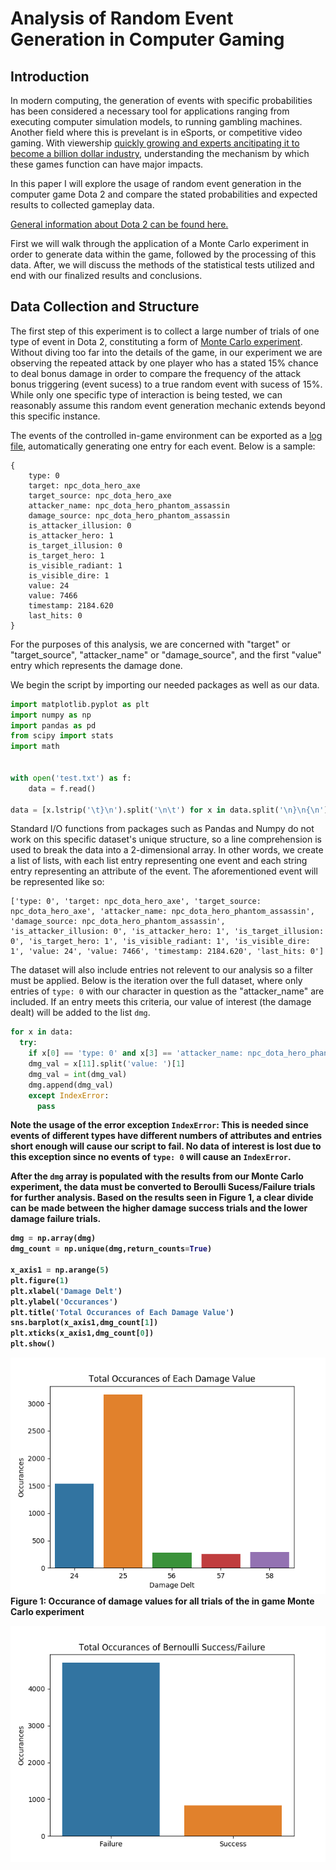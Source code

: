 # Analysis of Random Event Generation in Computer Gaming 


## Introduction

  In modern computing, the generation of events with specific probabilities has been considered a necessary tool for applications ranging from executing computer simulation models, to running gambling machines. Another field where this is prevelant is in eSports, or competitive video gaming. With viewership [quickly growing and experts ancitipating it to become a billion dollar industry](http://www.businessinsider.com/esports-popularity-revenue-forecast-chart-2017-3), understanding the mechanism by which these games function can have major impacts. 
  
  In this paper I will explore the usage of random event generation in the computer game Dota 2 and compare the stated probabilities and expected results to collected gameplay data.
  
  [General information about Dota 2 can be found here.](https://en.wikipedia.org/wiki/Dota_2)
  
  First we will walk through the application of a Monte Carlo experiment in order to generate data within the game, followed by the processing of this data. After, we will discuss the methods of the statistical tests utilized and end with our finalized results and conclusions.    

## Data Collection and Structure
  The first step of this experiment is to collect a large number of trials of one type of event in Dota 2, constituting a form of [Monte Carlo experiment](https://en.wikipedia.org/wiki/Monte_Carlo_method). Without diving too far into the details of the game, in our experiment we are observing the repeated attack by one player who has a stated 15% chance to deal bonus damage in order to compare the frequency of the attack bonus triggering (event sucess) to a true random event with sucess of 15%. While only one specific type of interaction is being tested, we can reasonably assume this random event generation mechanic extends beyond this specific instance.
  
  The events of the controlled in-game environment can be exported as a [log file](test.txt), automatically generating one entry for each event. Below is a sample:

```
{
	type: 0
	target: npc_dota_hero_axe
	target_source: npc_dota_hero_axe
	attacker_name: npc_dota_hero_phantom_assassin
	damage_source: npc_dota_hero_phantom_assassin
	is_attacker_illusion: 0
	is_attacker_hero: 1
	is_target_illusion: 0
	is_target_hero: 1
	is_visible_radiant: 1
	is_visible_dire: 1
	value: 24
	value: 7466
	timestamp: 2184.620
	last_hits: 0
}
```
  For the purposes of this analysis, we are concerned with "target" or "target_source", "attacker_name" or "damage_source", and the first "value" entry which represents the damage done. 
  
  We begin the script by importing our needed packages as well as our data.
```python
import matplotlib.pyplot as plt
import numpy as np
import pandas as pd
from scipy import stats
import math


with open('test.txt') as f:
	data = f.read()

data = [x.lstrip('\t}\n').split('\n\t') for x in data.split('\n}\n{\n')]
```
  Standard I/O functions from packages such as Pandas and Numpy do not work on this specific dataset's unique structure, so a line comprehension is used to break the data into a 2-dimensional array. In other words, we create a list of lists, with each list entry representing one event and each string entry representing an attribute of the event. The aforementioned event will be represented like so:
  
```
['type: 0', 'target: npc_dota_hero_axe', 'target_source: npc_dota_hero_axe', 'attacker_name: npc_dota_hero_phantom_assassin', 'damage_source: npc_dota_hero_phantom_assassin', 'is_attacker_illusion: 0', 'is_attacker_hero: 1', 'is_target_illusion: 0', 'is_target_hero: 1', 'is_visible_radiant: 1', 'is_visible_dire: 1', 'value: 24', 'value: 7466', 'timestamp: 2184.620', 'last_hits: 0']
```

  The dataset will also include entries not relevent to our analysis so a filter must be applied. Below is the iteration over the full dataset, where only entries of ```type: 0``` with our character in question as the "attacker_name" are included. If an entry meets this criteria, our value of interest (the damage dealt) will be added to the list ```dmg```.

```python
for x in data:
  try:
    if x[0] == 'type: 0' and x[3] == 'attacker_name: npc_dota_hero_phantom_assassin':
	dmg_val = x[11].split('value: ')[1]
	dmg_val = int(dmg_val)
	dmg.append(dmg_val)
    except IndexError:
      pass
```
<b>Note the usage of the error exception ```IndexError```:<b> This is needed since events of different types have different numbers of attributes and entries short enough will cause our script to fail. No data of interest is lost due to this exception since no events of ```type: 0``` will cause an ```IndexError```. 

After the ```dmg``` array is populated with the results from our Monte Carlo experiment, the data must be converted to Beroulli Sucess/Failure trials for further analysis. Based on the results seen in Figure 1, a clear divide can be made between the higher damage success trials and the lower damage failure trials. 

```python
dmg = np.array(dmg)
dmg_count = np.unique(dmg,return_counts=True)

x_axis1 = np.arange(5)
plt.figure(1)
plt.xlabel('Damage Delt')
plt.ylabel('Occurances')
plt.title('Total Occurances of Each Damage Value')
sns.barplot(x_axis1,dmg_count[1])
plt.xticks(x_axis1,dmg_count[0])
plt.show()
```

![Damage Occurances](Figures/Damage_Occurances.png)
Figure 1: Occurance of damage values for all trials of the in game Monte Carlo experiment 




![Bernoulli Occurances](Figures/Bernoulli_counts.png)


